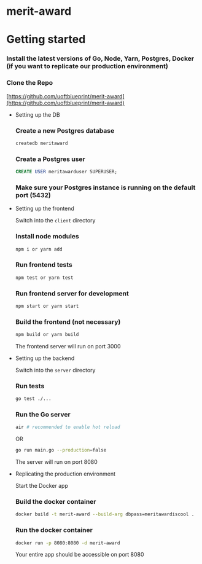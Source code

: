 # merit-award
# Getting started

### Install the latest versions of Go, Node, Yarn, Postgres, Docker (if you want to replicate our production environment)

### Clone the Repo

[https://github.com/uoftblueprint/merit-award](https://github.com/uoftblueprint/merit-award)

- Setting up the DB

    ### Create a new Postgres database

    ```bash
    createdb meritaward
    ```

    ### Create a Postgres user

    ```sql
    CREATE USER meritawarduser SUPERUSER;
    ```

    ### Make sure your Postgres instance is running on the default port (5432)

- Setting up the frontend

    Switch into the `client` directory

    ### Install node modules

    ```bash
    npm i or yarn add
    ```

    ### Run frontend tests

    ```bash
    npm test or yarn test
    ```

    ### Run frontend server for development

    ```bash
    npm start or yarn start
    ```

    ### Build the frontend (not necessary)

    ```bash
    npm build or yarn build
    ```

    The frontend server will run on port 3000

- Setting up the backend

    Switch into the `server` directory

    ### Run tests

    ```bash
    go test ./...
    ```

    ### Run the Go server

    ```bash
    air # recommended to enable hot reload
    ```
    OR
    ```bash
    go run main.go --production=false
    ```

    The server will run on port 8080

- Replicating the production environment

    Start the Docker app

    ### Build the docker container

    ```bash
    docker build -t merit-award --build-arg dbpass=meritawardiscool .
    ```

    ### Run the docker container

    ```bash
    docker run -p 8080:8080 -d merit-award
    ```

    Your entire app should be accessible on port 8080
